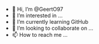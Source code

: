 - 👋 Hi, I’m @GeertO97
- 👀 I’m interested in ...
- 🌱 I’m currently learning GitHub
- 💞️ I’m looking to collaborate on ...
- 📫 How to reach me ...

<!---
GeertO97/GeertO97 is a ✨ special ✨ repository because its `README.md` (this file) appears on your GitHub profile.
You can click the Preview link to take a look at your changes.
--->
